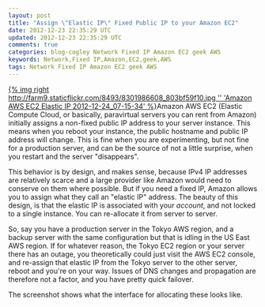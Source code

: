 ```yaml
---           
layout: post
title: "Assign \"Elastic IP\" Fixed Public IP to your Amazon EC2"
date: 2012-12-23 22:35:29 UTC
updated: 2012-12-23 22:35:29 UTC
comments: true
categories: blog-cogley Network Fixed IP Amazon EC2 geek AWS
keywords: Network,Fixed IP,Amazon,EC2,geek,AWS
tags: Network Fixed IP Amazon EC2 geek AWS
---
```

 

[{% img right http://farm9.staticflickr.com/8493/8301986608_803bf59f10.jpg '' 'Amazon AWS EC2 Elastic IP 2012-12-24_07-15-34' %}](http://www.flickr.com/photos/81796435@N00/8301986608 "View 'Amazon AWS EC2 Elastic IP 2012-12-24_07-15-34' on Flickr.com")Amazon AWS EC2 (Elastic Compute Cloud, or basically, paravirtual servers you can rent from Amazon) initially assigns a non-fixed public IP address to your server instance. This means when you reboot your instance, the public hostname and public IP address will change. This is fine when you are experimenting, but not fine for a production server, and can be the source of not a little surprise, when you restart and the server "disappears". 


This behavior is by design, and makes sense, because IPv4 IP addresses are relatively scarce and a large provider like Amazon would need to conserve on them where possible. But if you need a fixed IP, Amazon allows you to assign what they call an "elastic IP" address. The beauty of this design, is that the elastic IP is associated with your _account_, and not locked to a single instance. You can re-allocate it from server to server. 


So, say you have a production server in the Tokyo AWS region, and a backup server with the same configuration but that is idling in the US East AWS region. If for whatever reason, the Tokyo EC2 region or your server there has an outage, you theoretically could just visit the AWS EC2 console, and re-assign that elastic IP from the Tokyo server to the other server, reboot and you're on your way. Issues of DNS changes and propagation are therefore not a factor, and you have pretty quick failover.


The screenshot shows what the interface for allocating these looks like. 

